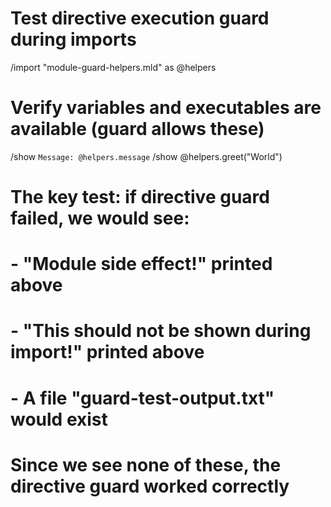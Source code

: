 # Test directive execution guard during imports

/import "module-guard-helpers.mld" as @helpers

# Verify variables and executables are available (guard allows these)
/show `Message: @helpers.message`
/show @helpers.greet("World")

# The key test: if directive guard failed, we would see:
# - "Module side effect!" printed above
# - "This should not be shown during import!" printed above
# - A file "guard-test-output.txt" would exist
# Since we see none of these, the directive guard worked correctly
